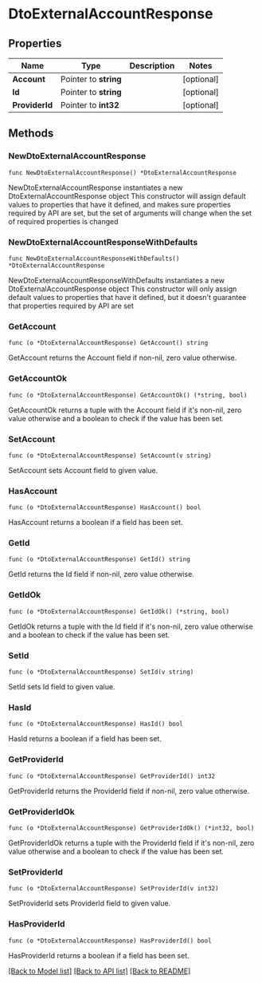 # DtoExternalAccountResponse

## Properties

Name | Type | Description | Notes
------------ | ------------- | ------------- | -------------
**Account** | Pointer to **string** |  | [optional] 
**Id** | Pointer to **string** |  | [optional] 
**ProviderId** | Pointer to **int32** |  | [optional] 

## Methods

### NewDtoExternalAccountResponse

`func NewDtoExternalAccountResponse() *DtoExternalAccountResponse`

NewDtoExternalAccountResponse instantiates a new DtoExternalAccountResponse object
This constructor will assign default values to properties that have it defined,
and makes sure properties required by API are set, but the set of arguments
will change when the set of required properties is changed

### NewDtoExternalAccountResponseWithDefaults

`func NewDtoExternalAccountResponseWithDefaults() *DtoExternalAccountResponse`

NewDtoExternalAccountResponseWithDefaults instantiates a new DtoExternalAccountResponse object
This constructor will only assign default values to properties that have it defined,
but it doesn't guarantee that properties required by API are set

### GetAccount

`func (o *DtoExternalAccountResponse) GetAccount() string`

GetAccount returns the Account field if non-nil, zero value otherwise.

### GetAccountOk

`func (o *DtoExternalAccountResponse) GetAccountOk() (*string, bool)`

GetAccountOk returns a tuple with the Account field if it's non-nil, zero value otherwise
and a boolean to check if the value has been set.

### SetAccount

`func (o *DtoExternalAccountResponse) SetAccount(v string)`

SetAccount sets Account field to given value.

### HasAccount

`func (o *DtoExternalAccountResponse) HasAccount() bool`

HasAccount returns a boolean if a field has been set.

### GetId

`func (o *DtoExternalAccountResponse) GetId() string`

GetId returns the Id field if non-nil, zero value otherwise.

### GetIdOk

`func (o *DtoExternalAccountResponse) GetIdOk() (*string, bool)`

GetIdOk returns a tuple with the Id field if it's non-nil, zero value otherwise
and a boolean to check if the value has been set.

### SetId

`func (o *DtoExternalAccountResponse) SetId(v string)`

SetId sets Id field to given value.

### HasId

`func (o *DtoExternalAccountResponse) HasId() bool`

HasId returns a boolean if a field has been set.

### GetProviderId

`func (o *DtoExternalAccountResponse) GetProviderId() int32`

GetProviderId returns the ProviderId field if non-nil, zero value otherwise.

### GetProviderIdOk

`func (o *DtoExternalAccountResponse) GetProviderIdOk() (*int32, bool)`

GetProviderIdOk returns a tuple with the ProviderId field if it's non-nil, zero value otherwise
and a boolean to check if the value has been set.

### SetProviderId

`func (o *DtoExternalAccountResponse) SetProviderId(v int32)`

SetProviderId sets ProviderId field to given value.

### HasProviderId

`func (o *DtoExternalAccountResponse) HasProviderId() bool`

HasProviderId returns a boolean if a field has been set.


[[Back to Model list]](../README.md#documentation-for-models) [[Back to API list]](../README.md#documentation-for-api-endpoints) [[Back to README]](../README.md)


